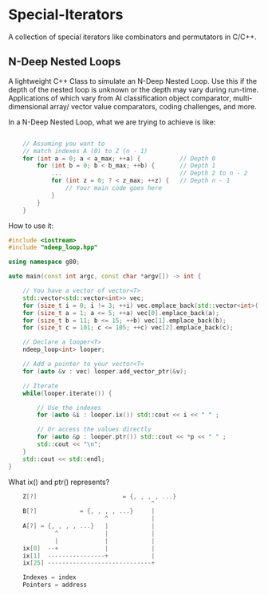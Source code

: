 # Special-Iterators
A collection of special iterators like combinators and permutators in C/C++.

N-Deep Nested Loops
---
A lightweight C++ Class to simulate an N-Deep Nested Loop. Use this if the depth of the nested loop is unknown or the depth may vary during run-time. Applications of which vary from AI classification object comparator, multi-dimensional array/ vector value comparators, coding challenges, and more.

In a N-Deep Nested Loop, what we are trying to achieve is like:

```c++

    // Assuming you want to 
    // match indexes A (0) to Z (n - 1)
    for (int a = 0; a < a_max; ++a) {           // Depth 0
        for (int b = 0; b < b_max; ++b) {       // Depth 1
            ...                                 // Depth 2 to n - 2
            for (int z = 0; ? < z_max; ++z) {   // Depth n - 1
                // Your main code goes here
            }
        } 
    }
```

How to use it:

```c++
#include <iostream>
#include "ndeep_loop.hpp"

using namespace g80;

auto main(const int argc, const char *argv[]) -> int {

    // You have a vector of vector<T>
    std::vector<std::vector<int>> vec;
    for (size_t i = 0; i != 3; ++i) vec.emplace_back(std::vector<int>());
    for (size_t a = 1; a <= 5; ++a) vec[0].emplace_back(a);
    for (size_t b = 11; b <= 15; ++b) vec[1].emplace_back(b);
    for (size_t c = 101; c <= 105; ++c) vec[2].emplace_back(c);

    // Declare a looper<T>
    ndeep_loop<int> looper;

    // Add a pointer to your vector<T>
    for (auto &v : vec) looper.add_vector_ptr(&v);

    // Iterate
    while(looper.iterate()) {

        // Use the indexes
        for (auto &i : looper.ix()) std::cout << i << " " ;

        // Or access the values directly
        for (auto &p : looper.ptr()) std::cout << *p << " " ;
        std::cout << "\n";
    }
    std::cout << std::endl;
}
```

What ix() and ptr() represents?
```c++
    Z[?]                        = {, , , , ...}
                                        ^
    B[?]            = {, , , , ...}     |
                           ^            |
    A[?] = {, , , , ...}   |            |
             ^             |            |
             |             |            |
    ix[0]  --+             |            |
    ix[1]  ----------------+            |
    ix[25] -----------------------------+

    Indexes = index
    Pointers = address

```